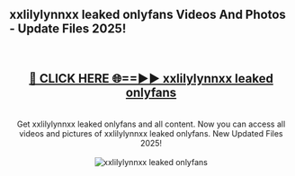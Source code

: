 <h2>xxlilylynnxx leaked onlyfans Videos And Photos - Update Files 2025!</h2>
<br>
<div align="center">
<h2><a href="https://linkcuts.com/hfmhzwbr" rel="nofollow">🔴 CLICK HERE 🌐==►► xxlilylynnxx leaked onlyfans</a></h2>
<br>
Get xxlilylynnxx leaked onlyfans and all content. Now you can access all videos and pictures of xxlilylynnxx leaked onlyfans. New Updated Files 2025!
<br>
<br>
<a href="https://linkcuts.com/hfmhzwbr" rel="nofollow" data-target="animated-image.originalLink"><img src="https://i.ibb.co.com/WyWwxjT/player-gif2.gif" alt="xxlilylynnxx leaked onlyfans" style="max-width: 100%; display: inline-block;" data-target="animated-image.originalImage"></a>
</div>
<br>